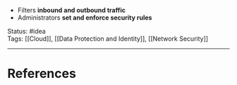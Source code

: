 - ﻿﻿Filters **inbound and outbound traffic**
- ﻿﻿Administrators **set and enforce security rules**


Status: #idea  
Tags:   [[Cloud]], [[Data Protection and Identity]], [[Network Security]]

---
# References